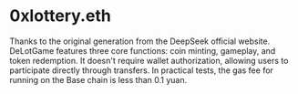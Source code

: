 # 0xlottery.eth
Thanks to the original generation from the DeepSeek official website. DeLotGame features three core functions: coin minting, gameplay, and token redemption. It doesn't require wallet authorization, allowing users to participate directly through transfers. In practical tests, the gas fee for running on the Base chain is less than 0.1 yuan.
